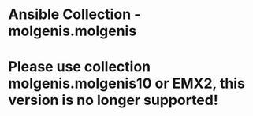 # Ansible Collection - molgenis.molgenis

# Please use collection molgenis.molgenis10 or EMX2, this version is no longer supported!

